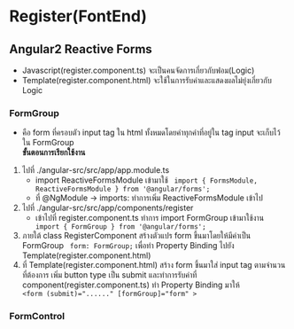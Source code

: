 # Register(FontEnd)
## Angular2 Reactive Forms
 - Javascript(register.component.ts) จะเป็นคนจัดการเกี่ยวกับฟอม(Logic)
 - Template(register.component.html) จะใช้ในการรับค่าและแสดงผลไม่ยุ่งเกี่ยวกับ Logic 
 ### FormGroup
  * คือ form ที่ครอบตัว input tag ใน html ทั้งหมดโดยค่าทุกค่าที่อยู่ใน tag input จะเก็บไว้ใน FormGroup<br>
  **ขั้นตอนการเรียกใช้งาน**
1. ไปที่ ./angular-src/src/app/app.module.ts
    * import ReactiveFormsModule เข้ามาใช้ <code> import { FormsModule, ReactiveFormsModule } from '@angular/forms';</code>
    * ที่ @NgModule -> imports: ทำการเพิ่ม ReactiveFormsModule เข้าไป
2. ไปที่ ./angular-src/src/app/components/register
    * เข้าไปที่ register.component.ts ทำการ import FormGroup เข้ามาใช้งาน<code> import { FormGroup } from '@angular/forms';</code>
3. ภายใต้ class RegisterComponent สร้างตัวแปร form ขึ้นมาโดยให้มีค่าเป็น FormGroup <code> form: FormGroup;</code> เพื่อทำ Property Binding ไปยัง Template(register.component.html)
4. ที่ Template(register.component.html) สร้าง form ขึ้นมาใส่ input tag ตามจำนวนที่ต้องการ เพิ่ม button type เป็น submit และทำการรับค่าที่ component(register.component.ts) ทำ Property Binding มาให้ <code> <form (submit)="......" [formGroup]="form" ></code> 
 ### FormControl
